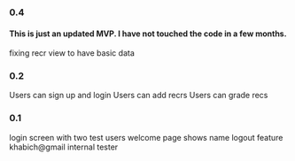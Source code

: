 ### 0.4
#### This is just an updated MVP. I have not touched the code in a few months.
fixing recr view to have basic data


### 0.2
Users can sign up and login
Users can add recrs
Users can grade recs

### 0.1
login screen with two test users
welcome page shows name
logout feature
khabich@gmail internal tester
